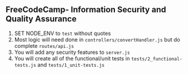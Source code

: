 ## **FreeCodeCamp**- Information Security and Quality Assurance

1. SET NODE_ENV to `test` without quotes
2. Most logic will need done in `controllers/convertHandler.js` but do complete `routes/api.js`
3. You will add any security features to `server.js`
4. You will create all of the functional/unit tests in `tests/2_functional-tests.js` and `tests/1_unit-tests.js`
